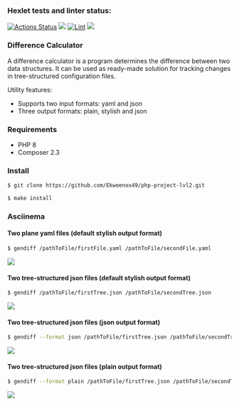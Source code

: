 ### Hexlet tests and linter status:
[![Actions Status](https://github.com/Ekweenox49/php-project-lvl2/workflows/hexlet-check/badge.svg)](https://github.com/Ekweenox49/php-project-lvl2/actions)
<a href="https://codeclimate.com/github/Ekweenox49/php-project-lvl2/maintainability"><img src="https://api.codeclimate.com/v1/badges/5ef1b99eb1fa4d881ca4/maintainability" /></a>
[![Lint](https://github.com/Ekweenox49/php-project-lvl2/actions/workflows/lint.yml/badge.svg?branch=main)](https://github.com/Ekweenox49/php-project-lvl2/actions/workflows/lint.yml)
<a href="https://codeclimate.com/github/Ekweenox49/php-project-lvl2/test_coverage"><img src="https://api.codeclimate.com/v1/badges/5ef1b99eb1fa4d881ca4/test_coverage" /></a>

### Difference Calculator
A difference calculator is a program determines the difference between two data structures. It can be used as ready-made solution for tracking changes in tree-structured configuration files.

Utility features:

-   Supports two input formats: yaml and json
-   Three output formats: plain, stylish and json

### Requirements
-   PHP 8
-   Composer 2.3

### Install
```sh
$ git clone https://github.com/Ekweenox49/php-project-lvl2.git

$ make install
```

### Asciinema
#### Two plane yaml files (default stylish output format)
```sh
$ gendiff /pathToFile/firstFile.yaml /pathToFile/secondFile.yaml
```
<a href="https://asciinema.org/a/pafju3qvmnEbgM3T8ah7Oa62M" target="_blank"><img src="https://asciinema.org/a/pafju3qvmnEbgM3T8ah7Oa62M.svg" /></a>

#### Two tree-structured json files (default stylish output format)
```sh
$ gendiff /pathToFile/firstTree.json /pathToFile/secondTree.json
```
<a href="https://asciinema.org/a/BpCBkAIERkLhoZAp5dksXEvHW" target="_blank"><img src="https://asciinema.org/a/BpCBkAIERkLhoZAp5dksXEvHW.svg" /></a>

#### Two tree-structured json files (json output format)
```sh
$ gendiff --format json /pathToFile/firstTree.json /pathToFile/secondTree.json
```
<a href="https://asciinema.org/a/w8AYV5tUcP2VQp04ZKuq4X9da" target="_blank"><img src="https://asciinema.org/a/w8AYV5tUcP2VQp04ZKuq4X9da.svg" /></a>

#### Two tree-structured json files (plain output format)
```sh
$ gendiff --format plain /pathToFile/firstTree.json /pathToFile/secondTree.json
```
<a href="https://asciinema.org/a/uu3BOR9MA8BsTn6v3HR9kZ7mC" target="_blank"><img src="https://asciinema.org/a/uu3BOR9MA8BsTn6v3HR9kZ7mC.svg" /></a>

